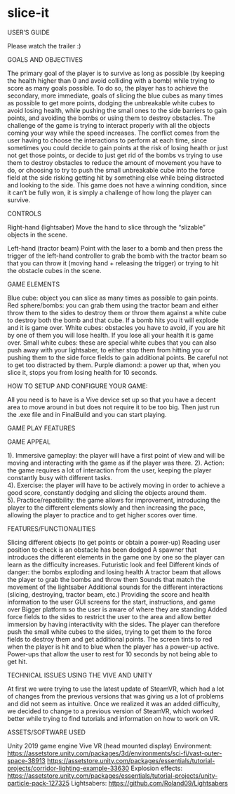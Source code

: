# slice-it
USER’S GUIDE

Please watch the trailer :)

GOALS AND OBJECTIVES

The primary goal of the player is to survive as long as possible (by keeping the health higher than 0 and avoid colliding with a bomb) while trying to score as many goals possible. To do so, the player has to achieve the secondary, more immediate, goals of slicing the blue cubes as many times as possible to get more points, dodging the unbreakable white cubes to avoid losing health, while pushing the small ones to the side barriers to gain points, and avoiding the bombs or using them to destroy obstacles. 
The challenge of the game is trying to interact properly with all the objects coming your way while the speed increases. The conflict comes from the user having to choose the interactions to perform at each time, since sometimes you could decide to gain points at the risk of losing health or just not get those points, or decide to just get rid of the bombs vs trying to use them to destroy obstacles to reduce the amount of movement you have to do, or choosing to try to push the small unbreakable cube into the force field at the side risking getting hit by something else while being distracted and looking to the side. 
This game does not have a winning condition, since it can’t be fully won, it is simply a challenge of how long the player can survive.

CONTROLS

Right-hand (lightsaber)
Move the hand to slice through the “slizable” objects in the scene.

Left-hand (tractor beam)
Point with the laser to a bomb and then press the trigger of the left-hand controller to grab the bomb with the tractor beam so that you can throw it (moving hand + releasing the trigger) or trying to hit the obstacle cubes in the scene. 

GAME ELEMENTS

Blue cube: object you can slice as many times as possible to gain points.
Red sphere/bombs: you can grab them using the tractor beam and either throw them to the sides to destroy them or throw them against a white cube to destroy both the bomb and that cube. If a bomb hits you it will explode and it is game over.
White cubes: obstacles you have to avoid, if you are hit by one of them you will lose health. If you lose all your health it is game over.
Small white cubes: these are special white cubes that you can also push away with your lightsaber, to either stop them from hitting you or pushing them to the side force fields to gain additional points. Be careful not to get too distracted by them.
Purple diamond: a power up that, when you slice it, stops you from losing health for 10 seconds.



HOW TO SETUP AND CONFIGURE YOUR GAME:

All you need is to have is a Vive device set up so that you have a decent area to move around in but does not require it to be too big. Then just run the .exe file and in FinalBuild and you can start playing. 


GAME PLAY FEATURES

GAME APPEAL

1). Immersive gameplay: the player will have a first point of view and will be moving and interacting with the game as if the player was there.
2). Action: the game requires a lot of interaction from the user, keeping the player constantly busy with different tasks.  
4). Exercise: the player will have to be actively moving in order to achieve a good score, constantly dodging and slicing the objects around them.  
5). Practice/repatibility: the game allows for improvement, introducing the player to the different elements slowly and then increasing the pace, allowing the player to practice and to get higher scores over time. 


FEATURES/FUNCTIONALITIES

Slicing different objects (to get points or obtain a power-up)
Reading user position to check is an obstacle has been dodged
A spawner that introduces the different elements in the game one by one so the player can learn as the difficulty increases.
Futuristic look and feel
Different kinds of danger: the bombs exploding and losing health
A tractor beam that allows the player to grab the bombs and throw them
Sounds that match the movement of the lightsaber
Additional sounds for the different interactions (slicing, destroying, tractor beam, etc.)
Providing the score and health information to the user
GUI screens for the start, instructions, and game over
Bigger platform so the user is aware of where they are standing
Added force fields to the sides to restrict the user to the area and allow better immersion by having interactivity with the sides. The player can therefore push the small white cubes to the sides, trying to get them to the force fields to destroy them and get additional points.
The screen tints to red when the player is hit and to blue when the player has a power-up active. 
Power-ups that allow the user to rest for 10 seconds by not being able to get hit. 



TECHNICAL ISSUES USING THE VIVE AND UNITY
	
  At first we were trying to use the latest update of SteamVR, which had a lot of changes from the previous versions that was giving us a lot of problems and did not seem as intuitive. Once we realized it was an added difficulty, we decided to change to a previous version of SteamVR, which worked better while trying to find tutorials and information on how to work on VR.


ASSETS/SOFTWARE USED

Unity 2019 game engine
Vive VR (head mounted display)
Environment: https://assetstore.unity.com/packages/3d/environments/sci-fi/vast-outer-space-38913
https://assetstore.unity.com/packages/essentials/tutorial-projects/corridor-lighting-example-33630
Explosion effects: https://assetstore.unity.com/packages/essentials/tutorial-projects/unity-particle-pack-127325
Lightsabers:
https://github.com/Roland09/Lightsabers
